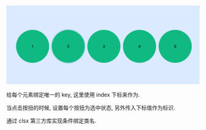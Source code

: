 ![Screenshot](https://github.com/NeilYeTAT/LearnCSSuseReact-Tailwind/blob/main/src/components/day1-only-one/Screenshot.png)

给每个元素绑定唯一的 key, 这里使用 index 下标来作为.

当点击按扭的时候, 设置每个按扭为选中状态, 另外传入下标值作为标识.

通过 clsx 第三方库实现条件绑定类名.
